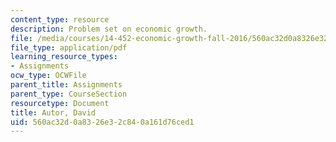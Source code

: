```yaml
---
content_type: resource
description: Problem set on economic growth.
file: /media/courses/14-452-economic-growth-fall-2016/560ac32d0a8326e32c840a161d76ced1_MIT14_452F16_pset4.pdf
file_type: application/pdf
learning_resource_types:
- Assignments
ocw_type: OCWFile
parent_title: Assignments
parent_type: CourseSection
resourcetype: Document
title: Autor, David
uid: 560ac32d-0a83-26e3-2c84-0a161d76ced1
---
```

